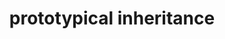 ---
title: prototypical inheritance
published: November 19, 2018
meta: What is prototype inheritance in javascript. Also known as prototypical inheritance. It is just a object with methods and properties that is given to non-primitive types.
pic: images/javascript.png
imgAlt: the JavaScript logo
link: https://codinglead.github.io/javascript/prototypical-inheritance
---